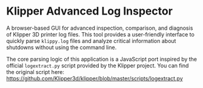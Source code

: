 # Klipper Advanced Log Inspector

A browser-based GUI for advanced inspection, comparison, and diagnosis of Klipper 3D printer log files. This tool provides a user-friendly interface to quickly parse `klippy.log` files and analyze critical information about shutdowns without using the command line.

The core parsing logic of this application is a JavaScript port inspired by the official `logextract.py` script provided by the Klipper project. You can find the original script here: https://github.com/Klipper3d/klipper/blob/master/scripts/logextract.py
